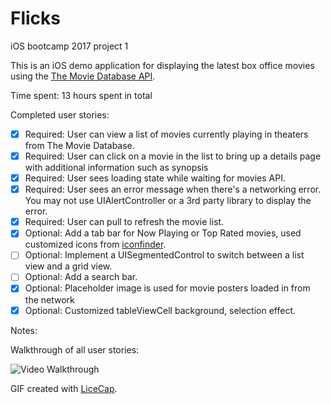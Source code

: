 # Flicks
iOS bootcamp 2017 project 1

This is an iOS demo application for displaying the latest box office movies using the [The Movie Database API](https://www.themoviedb.org/documentation/api).

Time spent: 13 hours spent in total

Completed user stories:

 * [x] Required: User can view a list of movies currently playing in theaters from The Movie Database.
 * [x] Required: User can click on a movie in the list to bring up a details page with additional information such as synopsis
 * [x] Required: User sees loading state while waiting for movies API.
 * [x] Required: User sees an error message when there's a networking error. You may not use UIAlertController or a 3rd party library to display the error. 
 * [x] Required: User can pull to refresh the movie list.
 * [x] Optional: Add a tab bar for Now Playing or Top Rated movies, used customized icons from [iconfinder](https://www.iconfinder.com/).
 * [ ] Optional: Implement a UISegmentedControl to switch between a list view and a grid view. 
 * [ ] Optional: Add a search bar.
 * [x] Optional: Placeholder image is used for movie posters loaded in from the network
 * [x] Optional: Customized tableViewCell background, selection effect. 
 
Notes:

Walkthrough of all user stories:

![Video Walkthrough](Flicks.gif)

GIF created with [LiceCap](http://www.cockos.com/licecap/).
